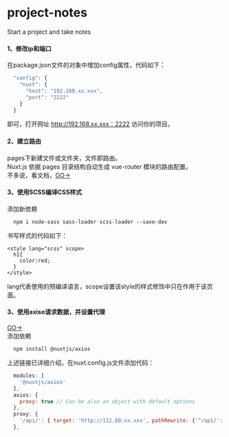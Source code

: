 # project-notes
Start a project and take notes
#### 1、修改ip和端口
在package.json文件的对象中增加config属性，代码如下：
```javascript
  "config": {
    "nuxt": {
      "host": "192.168.xx.xxx",
      "port": "2222"
    }
  }
```
即可，打开网址 http://192.168.xx.xxx：2222 访问你的项目。
#### 2、建立路由
pages下新建文件或文件夹，文件即路由。<br>
Nuxt.js 依据 pages 目录结构自动生成 vue-router 模块的路由配置。<br>
不多说，看文档，[GO->](https://zh.nuxtjs.org/guide/routing)
#### 3、使用SCSS编译CSS样式
添加新依赖
```
  npm i node-sass sass-loader scss-loader --save-dev
```
书写样式的代码如下：
```
<style lang="scss" scope>
  h1{
	color:red;
  }
</style>
```
lang代表使用的预编译语言，scope设置该style的样式修饰中只在作用于该页面。
#### 3、使用axiso请求数据，并设置代理
[GO->](https://github.com/nuxt-community/axios-module/blob/master/docs/options.md)<br>
添加依赖
```
  npm install @nuxtjs/axios
```
上述链接已详细介绍，在nuxt.config.js文件添加代码：
```javascript
  modules: [
    '@nuxtjs/axios'
  ], 
  axios: {
    proxy: true // Can be also an object with default options
  },
  proxy: {
    '/api/': { target: 'http://112.80.xx.xxx', pathRewrite: {'^/api/': ''} }
  },
```






























